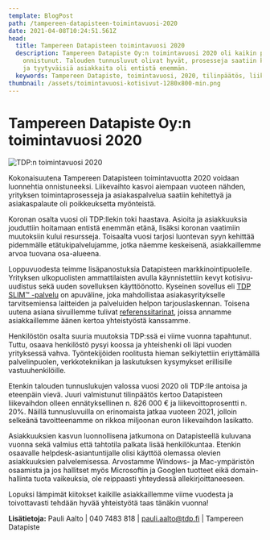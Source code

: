 ```yaml
---
template: BlogPost
path: /tampereen-datapisteen-toimintavuosi-2020
date: 2021-04-08T10:24:51.561Z
head:
  title: Tampereen Datapisteen toimintavuosi 2020
  description: Tampereen Datapiste Oy:n toimintavuosi 2020 oli kaikin puolin
    onnistunut. Talouden tunnusluvut olivat hyvät, prosesseja saatiin kehitettyä
    ja tyytyväisiä asiakkaita oli entistä enemmän.
  keywords: Tampereen Datapiste, toimintavuosi, 2020, tilinpäätös, liikevaihto
thumbnail: /assets/toimintavuosi-kotisivut-1280x800-min.png
---
```

# Tampereen Datapiste Oy:n toimintavuosi 2020

![TDP:n toimintavuosi 2020](/assets/toimintavuosi-kotisivut-1280x800-min.png)

Kokonaisuutena Tampereen Datapisteen toimintavuotta 2020 voidaan luonnehtia onnistuneeksi. Liikevaihto kasvoi aiempaan vuoteen nähden, yrityksen toimintaprosesseja ja asiakaspalvelua saatiin kehitettyä ja asiakaspalaute oli poikkeuksetta myönteistä.

Koronan osalta vuosi oli TDP:llekin toki haastava. Asioita ja asiakkuuksia jouduttiin hoitamaan entistä enemmän etänä, lisäksi koronan vaatimiin muutoksiin kului resursseja. Toisaalta vuosi tarjosi luontevan syyn kehittää pidemmälle etätukipalvelujamme, jotka näemme keskeisenä, asiakkaillemme arvoa tuovana osa-alueena.

Loppuvuodesta teimme lisäpanostuksia Datapisteen markkinointipuolelle. Yrityksen ulkopuolisten ammattilaisten avulla käynnistettiin kevyt kotisivu-uudistus sekä uuden sovelluksen käyttöönotto. Kyseinen sovellus eli [TDP SLIM™ -palvelu](https://www.tdp.fi/tdp-slim) on apuväline, joka mahdollistaa asiakasyritykselle tarvitsemiensa laitteiden ja palveluiden helpon tarjouslaskennan. Toisena uutena asiana sivuillemme tulivat [referenssitarinat](https://www.tdp.fi/referenssit), joissa annamme asiakkaillemme äänen kertoa yhteistyöstä kanssamme.

Henkilöstön osalta suuria muutoksia TDP:ssä ei viime vuonna tapahtunut. Tuttu, osaava henkilöstö pysyi koossa ja yhteishenki oli läpi vuoden yrityksessä vahva. Työntekijöiden roolitusta hieman selkiytettiin eriyttämällä palvelinpuolen, verkkotekniikan ja laskutuksen kysymykset erillisille vastuuhenkilöille.

Etenkin talouden tunnuslukujen valossa vuosi 2020 oli TDP:lle antoisa ja eteenpäin vievä. Juuri valmistunut tilinpäätös kertoo Datapisteen liikevaihdon olleen ennätyksellinen n. 826 000 € ja liikevoittoprosentti n. 20%. Näillä tunnusluvuilla on erinomaista jatkaa vuoteen 2021, jolloin selkeänä tavoitteenamme on rikkoa miljoonan euron liikevaihdon lasikatto.

Asiakkuuksien kasvun luonnollisena jatkumona on Datapisteellä kuluvana vuonna sekä valmius että tahtotila palkata lisää henkilökuntaa. Etenkin osaavalle helpdesk-asiantuntijalle olisi käyttöä olemassa olevien asiakkuuksien palvelemisessa. Arvostamme Windows- ja Mac-ympäristön osaamista ja jos hallitset myös Microsoftin ja Googlen tuotteet eikä domain-hallinta tuota vaikeuksia, ole reippaasti yhteydessä allekirjoittaneeseen.

Lopuksi lämpimät kiitokset kaikille asiakkaillemme viime vuodesta ja toivottavasti tehdään hyvää yhteistyötä taas tänäkin vuonna!

**Lisätietoja:** Pauli Aalto | 040 7483 818 | pauli.aalto@tdp.fi | Tampereen Datapiste